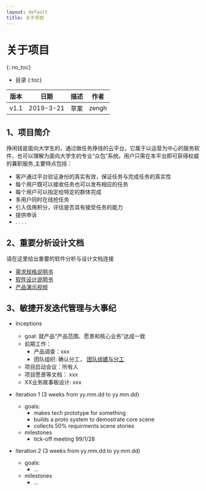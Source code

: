 ```yaml
---
layout: default
title: 关于项目
---
```


# 关于项目
{:.no_toc}

* 目录
{:toc}

| 版本 |   日期    | 描述 |  作者   |
| :--: | :-------: | :--: | :-----: |
| v1.1 | 2019-3-21 | 草案 | zengh |

## 1、项目简介

挣闲钱是面向大学生的，通过做任务挣钱的云平台，它属于以运营为中心的服务软件，也可以理解为面向大学生的专业“众包”系统。用户只需在本平台即可获得权威的兼职服务,主要特点包括：

* 客户通过平台验证身份的真实有效，保证任务与完成任务的真实性
* 每个用户既可以接收任务也可以发布相应的任务
* 每个用户可以指定给特定的群体完成
* 多用户同时在线抢任务
* 引入信用积分，评估是否具有接受任务的能力
* 提供申诉
* . . . . 


## 2、重要分析设计文档

请在这里给出重要的软件分析与设计文档连接

* [需求规格说明书](06-requirements)
* [软件设计说明书](07-designs)
* [产品演示视频]()


## 3、敏捷开发迭代管理与大事纪

* Inceptions
    - goal: 就产品“产品范围、愿景和核心业务”达成一致
    - 前期工作：
        - 产品调查：xxx
        - 团队组织: 确认分工， [团队组建与分工](02-team-profile)
    - 项目启动会议：所有人
    - 项目愿景等文档： xxx
    - XX业务故事板设计: xxx

* Iteration 1 (3 weeks from yy.mm.dd to yy.mm.dd)
    - goals:
        - makes tech prototype for something
        - builds a proto system to demostrate core scene
        - collects 50% requirments scene stories
    - milestones
        - tick-off meeting 99/1/28
* Iteration 2 (3 weeks from yy.mm.dd to yy.mm.dd)
    - goals:
        - ...
    - milestones
        - ...
        


